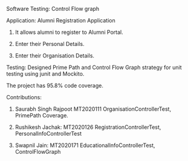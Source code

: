 Software Testing: Control Flow graph

Application: Alumni Registration Application

1. It allows alumni to register to Alumni Portal.

2. Enter their Personal Details.

3. Enter their Organisation Details.


Testing: Designed Prime Path and Control Flow Graph strategy for unit testing using junit and Mockito.

The project has 95.8% code coverage.

Contributions:

1. Saurabh Singh Rajpoot MT2020111 OrganisationControllerTest, PrimePath Coverage.

2. Rushikesh Jachak: MT2020126 RegistrationControllerTest, PersonalInfoControllerTest

3. Swapnil Jain: MT2020171 EducationalInfoControllerTest, ControlFlowGraph




